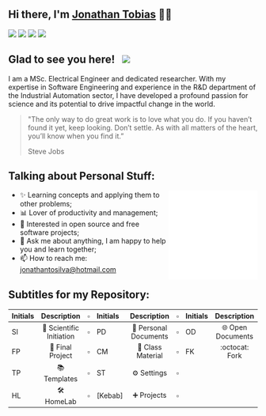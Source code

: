 ## Hi there, I'm <a href="https://jonathantsilva.com/" target="_blank">Jonathan Tobias</a> 👊🏻

[![](https://img.shields.io/badge/Website-0678E3?style=for-the-badge)](https://jonathantsilva.com/)
[![](https://img.shields.io/badge/GitHub-100000?style=for-the-badge&logo=github&logoColor=white)](https://www.github.com/JonathanTSilva/)
[![](https://img.shields.io/badge/linkedin-%230077B5.svg?&style=for-the-badge&logo=linkedin&logoColor=white)](https://www.linkedin.com/in/JonathanTSilva/)
[![](https://img.shields.io/badge/Orcid-A6CE39?style=for-the-badge&logo=orcid&logoColor=white)](https://orcid.org/0000-0002-2511-259X)
<!-- [![](https://img.shields.io/badge/YouTube-FF0000?style=for-the-badge&logo=youtube&logoColor=white)](https://www.youtube.com/channel/UCEqsLtzTIW-M81vMbQ8msnQ/featured) -->
<!-- [![](https://img.shields.io/badge/Gmail-D14836?style=for-the-badge&logo=gmail&logoColor=white)](mailto:jonathan.t@aluno.ifsp.edu.br) -->

## Glad to see you here! &nbsp; [![](https://views.whatilearened.today/views/github/JonathanTSilva/JonathanTSilva.svg)](http://github.com/JonathanTSilva/JonathanTSilva)

I am a MSc. Electrical Engineer and dedicated researcher. With my expertise in Software Engineering and experience in the R&D department of the Industrial Automation sector, I have developed a profound passion for science and its potential to drive impactful change in the world. 

<!-- I firmly believe in the power of knowledge and its ability to shape our surroundings. In all my endeavors, I strive to acquire wisdom and understanding, as mentioned in Proverbs 2:6: "For the Lord gives wisdom, from his mouth come knowledge and understanding." 🙏🏻 This guiding principle motivates me to constantly seek new knowledge and apply it to make a positive difference. -->

>"The only way to do great work is to love what you do. If you haven’t found it yet, keep looking. Don’t settle. As with all matters of the heart, you’ll know when you find it.” 
>
>Steve Jobs

## Talking about Personal Stuff:

<img align="right" alt="GIF" src="https://github.com/JonathanTSilva/JonathanTSilva/blob/main/assets/img/jts-logo-animated-2.gif" height="180">

* ✨ Learning concepts and applying them to other problems;
* 📊 Lover of productivity and management;
* 🤝 Interested in open source and free software projects;
* 💬 Ask me about anything, I am happy to help you and learn together;
* 📫 How to reach me: jonathantosilva@hotmail.com


<!-- ## My GitHub Stats: -->
<!-- Utilizar este quando estiver mais linguagens e igualar as larguras das imagens, para ficarem side-by-side - normal é h=180 e w=420-->
<!-- <p float="left">
  <img height="180em" width="400em" src="https://github-readme-stats.vercel.app/api?username=JonathanTSilva&show_icons=true&hide_border=true&&count_private=true&include_all_commits=true" /> 
  <img height="180em" width="400em" src="https://github-readme-stats.vercel.app/api/top-langs/?username=JonathanTSilva&exclude_repo=KNN-Image-Classification&show_icons=true&hide_border=true&layout=compact&langs_count=8"/>
</p> -->

<!-- Utilizar este quando estiver desalinhando as imagens, uma em cima da outra 
![](https://github-readme-stats.vercel.app/api?username=JonathanTSilva&show_icons=true&hide_border=true&&count_private=true&include_all_commits=true) ![](https://github-readme-stats.vercel.app/api/top-langs/?username=JonathanTSilva&exclude_repo=KNN-Image-Classification&show_icons=true&hide_border=true&layout=compact&langs_count=8) -->

<!-- ## Programming Languages and Technologies:
<img src = 'https://github.com/JonathanTSilva/JonathanTSilva/blob/main/assets/img/c-original.svg' width='30' hspace="20" /> <img src = 'https://github.com/JonathanTSilva/JonathanTSilva/blob/main/assets/img/python.svg' width='30' hspace="20" /> <img src = 'https://github.com/JonathanTSilva/JonathanTSilva/blob/main/assets/img/shell.svg' height='30' hspace="20" />  <img src = 'https://github.com/JonathanTSilva/JonathanTSilva/blob/main/assets/img/html.svg' width='30' hspace="20" /> <img src = 'https://github.com/JonathanTSilva/JonathanTSilva/blob/main/assets/img/css.svg' width='30' hspace="20" /> <img src = 'https://github.com/JonathanTSilva/JonathanTSilva/blob/main/assets/img/js.svg' width='30' hspace="20" /> <img src = 'https://github.com/JonathanTSilva/JonathanTSilva/blob/main/assets/img/latex.png' width='33' hspace="20" /> <img src = 'https://github.com/JonathanTSilva/JonathanTSilva/blob/main/assets/img/sql.svg' width='30' hspace="20" /> <img src = 'https://github.com/JonathanTSilva/JonathanTSilva/blob/main/assets/img/git.svg' width='30' hspace="20" /> <img src = 'https://github.com/JonathanTSilva/JonathanTSilva/blob/main/assets/img/nodejs.svg' width='33' hspace="20" /> <img src = 'https://github.com/JonathanTSilva/JonathanTSilva/blob/main/assets/img/react.svg' width='33' hspace="20" /> -->

## Subtitles for my Repository:
| Initials     | Description              |  ▫  | Initials     | Description                |  ▫  | Initials     | Description              |
| :----------- | :-----------:            | --- | :----------- | :-----------:              | --- | :----------- | :-----------:            |
| SI           | 🔬 Scientific Initiation |  ▫  | PD           | 📝 Personal Documents      |  ▫  |  OD          | 🌐 Open Documents        |
| FP           | 🧾 Final Project         |  ▫  | CM           | 📖 Class Material          |  ▫  |  FK            | :octocat: Fork          |
| TP           | 📚 Templates             |  ▫  | ST           | ⚙️ Settings                 |  ▫  |              |                          |
| HL           | 🛠 HomeLab               |  ▫  | [Kebab]      | :heavy_plus_sign: Projects |  ▫  |              |                          |


<!-- SNAKE CONTRIBUTIONS
## Contributions ✔:
![animation](https://raw.githubusercontent.com/jonathantsilva/jonathantsilva/output/github-contribution-grid-snake.svg)
-->
